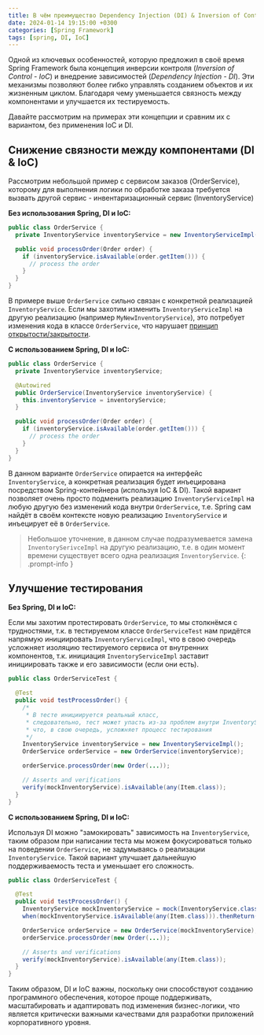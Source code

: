 ```yaml
---
title: В чём преимущество Dependency Injection (DI) & Inversion of Control (IoC) в Spring
date: 2024-01-14 19:15:00 +0300
categories: [Spring Framework]
tags: [spring, DI, IoC]
---
```


Одной из ключевых особенностей, которую предложил в своё время Spring Framework была концепция инверсии контроля
(_Inversion of Control - IoC_) и внедрение зависимостей (_Dependency Injection - DI_). Эти механизмы позволяют более
гибко управлять созданием объектов и их жизненным циклом. Благодаря чему уменьшается связность между компонентами и
улучшается их тестируемость.

Давайте рассмотрим на примерах эти концепции и сравним их с вариантом, без применения IoC и DI.

## Снижение связности между компонентами (DI & IoC)

Рассмотрим небольшой пример с сервисом заказов (OrderService), которому для выполнения логики по обработке заказа
требуется вызвать другой сервис - инвентаризационный сервис (InventoryService)

**Без использования Spring, DI и IoC:**

```java
public class OrderService {
  private InventoryService inventoryService = new InventoryServiceImpl();

  public void processOrder(Order order) {
    if (inventoryService.isAvailable(order.getItem())) {
      // process the order
    }
  }
}
```

В примере выше `OrderService` сильно связан с конкретной реализацией `InventoryService`. Если мы захотим
изменить `InventoryServiceImpl` на другую реализацию (например `MyNewInventoryService`), это потребует изменения кода в
классе `OrderService`, что
нарушает [принцип открытости/закрытости](https://ru.wikipedia.org/wiki/%D0%9F%D1%80%D0%B8%D0%BD%D1%86%D0%B8%D0%BF_%D0%BE%D1%82%D0%BA%D1%80%D1%8B%D1%82%D0%BE%D1%81%D1%82%D0%B8/%D0%B7%D0%B0%D0%BA%D1%80%D1%8B%D1%82%D0%BE%D1%81%D1%82%D0%B8).

**С использованием Spring, DI и IoC:**

```java
public class OrderService {
  private InventoryService inventoryService;

  @Autowired
  public OrderService(InventoryService inventoryService) {
    this.inventoryService = inventoryService;
  }

  public void processOrder(Order order) {
    if (inventoryService.isAvailable(order.getItem())) {
      // process the order
    }
  }
}
```

В данном варианте `OrderService` опирается на интерфейс `InventoryService`, а конкретная реализация будет инъецирована
посредством Spring-контейнера (используя IoC & DI). Такой вариант позволяет очень просто подменить
реализацию `InventoryServiceImpl` на любую другую без изменений кода внутри `OrderService`, т.е. Spring сам найдёт в
своём контексте новую реализацию `InventoryService` и инъецирует её в `OrderService`.

> Небольшое уточнение, в данном случае подразумевается замена `InventorySerivceImpl` на другую реализацию, т.е. в один
> момент времени существует всего одна реализация `InventoryService`.
> {: .prompt-info }

## Улучшение тестирования

**Без Spring, DI и IoC:**

Если мы захотим протестировать `OrderService`, то мы столкнёмся с трудностями, т.к. в тестируемом
классе `OrderServiceTest` нам придётся напрямую инициировать `InventoryServiceImpl`, что в свою очередь усложняет
изоляцию тестируемого сервиса от внутренних компонентов, т.к. инициация `InventoryServiceImpl` заставит инициировать
также и его зависимости (если они есть).

```java
public class OrderServiceTest {

  @Test
  public void testProcessOrder() {
    /*
     * В тесте инициируется реальный класс,
     * следовательно, тест может упасть из-за проблем внутри InventoryServiceImpl,
     * что, в свою очередь, усложняет процесс тестирования
     */
    InventoryService inventoryService = new InventoryServiceImpl();
    OrderService orderService = new OrderService(inventoryService);

    orderService.processOrder(new Order(...));

    // Asserts and verifications
    verify(mockInventoryService).isAvailable(any(Item.class));
  }
}
```

**С использованием Spring, DI и IoC:**

Используя DI можно "замокировать" зависимость на `InventoryService`, таким образом при написании теста мы можем
фокусироваться только на поведении `OrderService`, не задумываясь о реализации `InventoryService`.
Такой вариант улучшает дальнейшую поддерживаемость теста и уменьшает его сложность.

```java
public class OrderServiceTest {

  @Test
  public void testProcessOrder() {
    InventoryService mockInventoryService = mock(InventoryService.class);
    when(mockInventoryService.isAvailable(any(Item.class))).thenReturn(true);

    OrderService orderService = new OrderService(mockInventoryService);
    orderService.processOrder(new Order(...));

    // Asserts and verifications
    verify(mockInventoryService).isAvailable(any(Item.class));
  }
}
```

Таким образом, DI и IoC важны, поскольку они способствуют созданию программного обеспечения, которое проще поддерживать,
масштабировать и адаптировать под изменения бизнес-логики, что является критически важными качествами для разработки
приложений корпоративного уровня.
